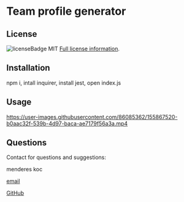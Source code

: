 # Team profile generator
  
  ## License
  ![licenseBadge](https://img.shields.io/badge/License-MIT-blue.svg)
  MIT
  [Full license information]("MIT").
  
  <a name="installation"></a>
  ## Installation
  npm i, intall inquirer, install jest, open index.js
  
  <a name="usage"></a>
  
  ## Usage
  
  https://user-images.githubusercontent.com/86085362/155867520-b0aac32f-539b-4d97-baca-ae7179f56a3a.mp4
  
  <a name="contact"></a>
  ## Questions
  Contact for questions and suggestions:

  menderes koc

  [email](mailto:mndrs.kc@gmail.com)

  [GitHub](https://github.com/mendereskoc)



